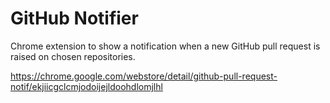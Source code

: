 # GitHub Notifier

Chrome extension to show a notification when a new GitHub pull request is raised on chosen repositories.

https://chrome.google.com/webstore/detail/github-pull-request-notif/ekjiicgclcmjodoijejldoohdlomjlhl

